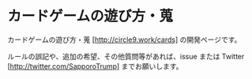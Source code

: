 # カードゲームの遊び方・蒐

カードゲームの遊び方・蒐 [http://circle9.work/cards] の開発ページです。

ルールの誤記や、追加の希望、その他質問等があれば、issue または
Twitter [http://twitter.com/SapporoTrump] までお願いします。

